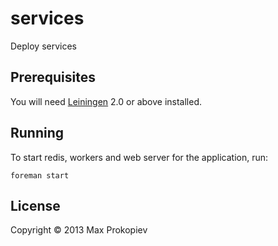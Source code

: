# services

Deploy services

## Prerequisites

You will need [Leiningen][1] 2.0 or above installed.

[1]: https://github.com/technomancy/leiningen

## Running

To start redis, workers and web server for the application, run:

    foreman start

## License

Copyright © 2013 Max Prokopiev
